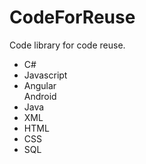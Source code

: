 # CodeForReuse
<html>Code library for code reuse.
<div>
  <ul>
    <li>C#</li>
<li>Javascript</li><li>Angular</li
    
<li>Android</li>
<li>Java</li>
<li>XML</li>
<li>HTML</li>
<li>CSS</li>
    <li>SQL</li>
  </ul>
  </div>
  </html>

